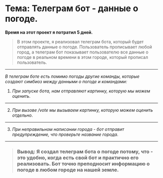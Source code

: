 # Тема: Телеграм бот - данные о погоде.

**Время на этот проект я потратил 5 дней.**

>В этом проекте, я реализовал телеграм бота, который будет отправлять данные о погоде. Пользователь прописывает любой город, а телеграм бот показывает пользователю все данные о погоде в реальном времени в этом городе, который прописал пользователь.
___

*В телеграм боте есть помимо погоды другие команды, которые создают симбиоз между данными о погоде и командами:*

1) *При запуске бота, нам отправляют картинку, которую мы можем оценить*. 
___

2) *При вызове /vote мы вызываем картинку, которую можем оценить отдельно*.
___

3) *При неправильном написании города - бот отправит предупреждение, что проверьте название города*.
___

>### Вывод: Я создал телеграм бота о погоде потому, что - это удобно, когда есть свой бот и практично его реализовать. Бот точно преподносит информацию о погоде в любом городе на нашей земле.